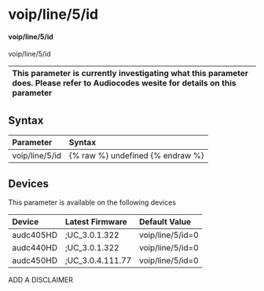 ﻿---
description: voip/line/5/id
search: false
---

# voip/line/5/id

#### voip/line/5/id

voip/line/5/id


| This parameter is currently investigating what this parameter does. Please refer to Audiocodes wesite for details on this parameter | 
| :--- |

## Syntax
| Parameter | Syntax |
| :--- | :--- |
|voip/line/5/id | {% raw %} undefined {% endraw %}|

## Devices
This parameter is available on the following devices

| Device | Latest Firmware | Default Value |
|:---|:---|:---|
| audc405HD | ;UC_3.0.1.322 | voip/line/5/id=0 
| audc440HD | ;UC_3.0.1.322 | voip/line/5/id=0 
| audc450HD | ;UC_3.0.4.111.77 | voip/line/5/id=0 

ADD A DISCLAIMER
